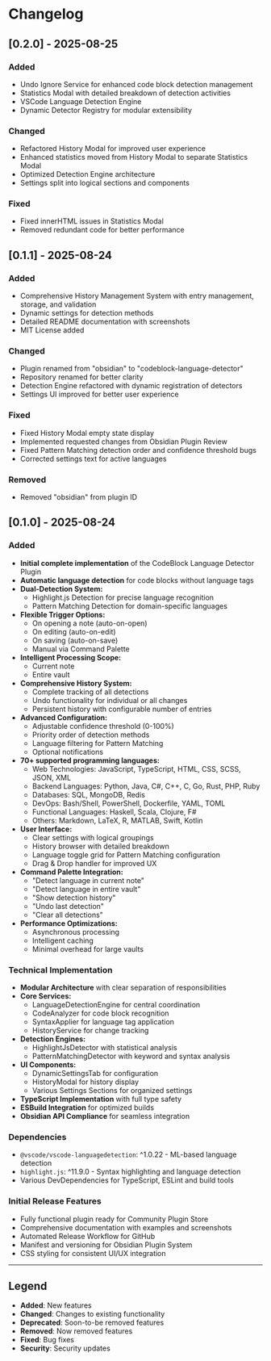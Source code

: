 # Changelog

## [0.2.0] - 2025-08-25

### Added
- Undo Ignore Service for enhanced code block detection management
- Statistics Modal with detailed breakdown of detection activities
- VSCode Language Detection Engine
- Dynamic Detector Registry for modular extensibility

### Changed
- Refactored History Modal for improved user experience
- Enhanced statistics moved from History Modal to separate Statistics Modal
- Optimized Detection Engine architecture
- Settings split into logical sections and components

### Fixed
- Fixed innerHTML issues in Statistics Modal
- Removed redundant code for better performance

## [0.1.1] - 2025-08-24

### Added
- Comprehensive History Management System with entry management, storage, and validation
- Dynamic settings for detection methods
- Detailed README documentation with screenshots
- MIT License added

### Changed
- Plugin renamed from "obsidian" to "codeblock-language-detector"
- Repository renamed for better clarity
- Detection Engine refactored with dynamic registration of detectors
- Settings UI improved for better user experience

### Fixed
- Fixed History Modal empty state display
- Implemented requested changes from Obsidian Plugin Review
- Fixed Pattern Matching detection order and confidence threshold bugs
- Corrected settings text for active languages

### Removed
- Removed "obsidian" from plugin ID

## [0.1.0] - 2025-08-24

### Added
- **Initial complete implementation** of the CodeBlock Language Detector Plugin
- **Automatic language detection** for code blocks without language tags
- **Dual-Detection System:**
  - Highlight.js Detection for precise language recognition
  - Pattern Matching Detection for domain-specific languages
- **Flexible Trigger Options:**
  - On opening a note (auto-on-open)
  - On editing (auto-on-edit)
  - On saving (auto-on-save)
  - Manual via Command Palette
- **Intelligent Processing Scope:**
  - Current note
  - Entire vault
- **Comprehensive History System:**
  - Complete tracking of all detections
  - Undo functionality for individual or all changes
  - Persistent history with configurable number of entries
- **Advanced Configuration:**
  - Adjustable confidence threshold (0-100%)
  - Priority order of detection methods
  - Language filtering for Pattern Matching
  - Optional notifications
- **70+ supported programming languages:**
  - Web Technologies: JavaScript, TypeScript, HTML, CSS, SCSS, JSON, XML
  - Backend Languages: Python, Java, C#, C++, C, Go, Rust, PHP, Ruby
  - Databases: SQL, MongoDB, Redis
  - DevOps: Bash/Shell, PowerShell, Dockerfile, YAML, TOML
  - Functional Languages: Haskell, Scala, Clojure, F#
  - Others: Markdown, LaTeX, R, MATLAB, Swift, Kotlin
- **User Interface:**
  - Clear settings with logical groupings
  - History browser with detailed breakdown
  - Language toggle grid for Pattern Matching configuration
  - Drag & Drop handler for improved UX
- **Command Palette Integration:**
  - "Detect language in current note"
  - "Detect language in entire vault"
  - "Show detection history"
  - "Undo last detection"
  - "Clear all detections"
- **Performance Optimizations:**
  - Asynchronous processing
  - Intelligent caching
  - Minimal overhead for large vaults

### Technical Implementation
- **Modular Architecture** with clear separation of responsibilities
- **Core Services:**
  - LanguageDetectionEngine for central coordination
  - CodeAnalyzer for code block recognition
  - SyntaxApplier for language tag application
  - HistoryService for change tracking
- **Detection Engines:**
  - HighlightJsDetector with statistical analysis
  - PatternMatchingDetector with keyword and syntax analysis
- **UI Components:**
  - DynamicSettingsTab for configuration
  - HistoryModal for history display
  - Various Settings Sections for organized settings
- **TypeScript Implementation** with full type safety
- **ESBuild Integration** for optimized builds
- **Obsidian API Compliance** for seamless integration

### Dependencies
- `@vscode/vscode-languagedetection`: ^1.0.22 - ML-based language detection
- `highlight.js`: ^11.9.0 - Syntax highlighting and language detection
- Various DevDependencies for TypeScript, ESLint and build tools

### Initial Release Features
- Fully functional plugin ready for Community Plugin Store
- Comprehensive documentation with examples and screenshots
- Automated Release Workflow for GitHub
- Manifest and versioning for Obsidian Plugin System
- CSS styling for consistent UI/UX integration

---

## Legend

- **Added**: New features
- **Changed**: Changes to existing functionality
- **Deprecated**: Soon-to-be removed features
- **Removed**: Now removed features
- **Fixed**: Bug fixes
- **Security**: Security updates
